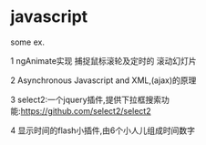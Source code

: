 # javascript
some   ex.


1    ngAnimate实现 捕捉鼠标滚轮及定时的 滚动幻灯片

2    Asynchronous Javascript and XML,(ajax)的原理

3    select2:一个jquery插件,提供下拉框搜索功能:https://github.com/select2/select2

4    显示时间的flash小插件,由6个小人儿组成时间数字